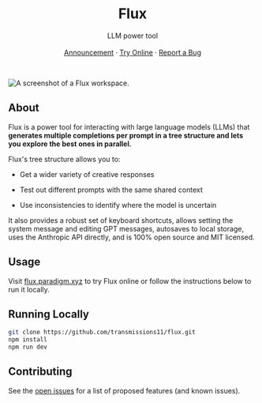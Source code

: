 <div align="center">
  <h1 align="center">Flux</h1>
  <p align="center">
    LLM power tool
    <br />
    <br />
    <a href="https://twitter.com/transmissions11/status/1640775967856803840">Announcement</a>
    ·
    <a href="http://flux.paradigm.xyz">Try Online</a>
    ·
    <a href="https://github.com/transmissions11/flux/issues">Report a Bug</a>
  </p>
</div>

<br />

![A screenshot of a Flux workspace.](/public/meta-full.png)

## About

Flux is a power tool for interacting with large language models (LLMs) that **generates multiple completions per prompt in a tree structure and lets you explore the best ones in parallel.**

Flux's tree structure allows you to:

- Get a wider variety of creative responses

- Test out different prompts with the same shared context

- Use inconsistencies to identify where the model is uncertain

It also provides a robust set of keyboard shortcuts, allows setting the system message and editing GPT messages, autosaves to local storage, uses the Anthropic API directly, and is 100% open source and MIT licensed.

## Usage

Visit [flux.paradigm.xyz](https://flux.paradigm.xyz) to try Flux online or follow the instructions below to run it locally.

## Running Locally

```sh
git clone https://github.com/transmissions11/flux.git
npm install
npm run dev
```

## Contributing

See the [open issues](https://github.com/transmissions11/flux/issues) for a list of proposed features (and known issues).
